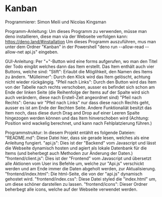 # Kanban
Programmierer: Simon Meili und Nicolas Kingsman

Programm-Anleitung:
Um dieses Programm zu verwenden, müsse man deno installieren, diese man via der Webseite verfolgen kann: https://deno.land/#installation
Um dieses Programm auszuführen, mus man unter dem Ordner "Kanban" in der Powershell "deno run --allow-read --allow-net api.js" eingeben.

GUI-Anleitung:
Per "+"-Button wird eine forms aufgerufen, wo man den Titel der Todo eingibt welches dann das Item erstellt.
Das Item enthält auch vier Buttons, welche sind:
    "Stift": Erlaubt die Möglihkeit, den Namen des Items zu ändern.
    "Mülleimer": Durch den Klick wird das Item gelöscht, achtung nicht wieder rückgängig.
    "Pfeil nach Links": Durch den Button wird das Item von der Tabelle nach rechts verschoben, ausser es befindet sich schon am Ende der linken Seite (die Reihenfolge der Items auf der Spalte wird sich auch verändern, diese nach Erstell-Zeit angeordnet sind)
    "Pfeil nach Rechts": Genau wir "Pfeil nach Links" nur dass diese nacch Rechts geht, ausser es ist am Ende der Rechten Seite.
Andere Funktionaliät besitzt das Item noch, dass diese durch Drag and Drop auf einer Leeren Spalte hingezogen werden können und das Item hinverschoben wird (Achtung: Position wird wackelig berechnet, und kann nach Fehlplatzierung führen.)

Programmstruktur:
In diesem Projekt entählt es folgende Dateien:
    "README.md": Diese Datei hier, dass sie gerade lesen, welches als eine Anleitung fungiert.
    "api.js": Dies ist der "Backend" vom Javascript und lässt die Webseite dynamisch hosten und agiert als lokale Datenbank für die Items (und beherbegt auch Methoden zur Änderung der Daten.)
    "frontend/client.js": Dies ist der "Frontend" vom Javascript und übersetzt alle Aktionen vom User ins Befehle um, welche zur "Api.js" verschickt werden und am Ende immer die Daten abgeholt werden, zur Aktualisierung.
    "frontend/index.html": Die html-Seite, die von der "api.js" dynamisch gehostet wird.
    "frontend/index.css": Diese Datei styled die "index.html" um, um diese schöner darstellen zu lassen.
    "frontend/icons": Dieser Ordner beherbegt alle icons, welche auf der Webseite verwendet werden.